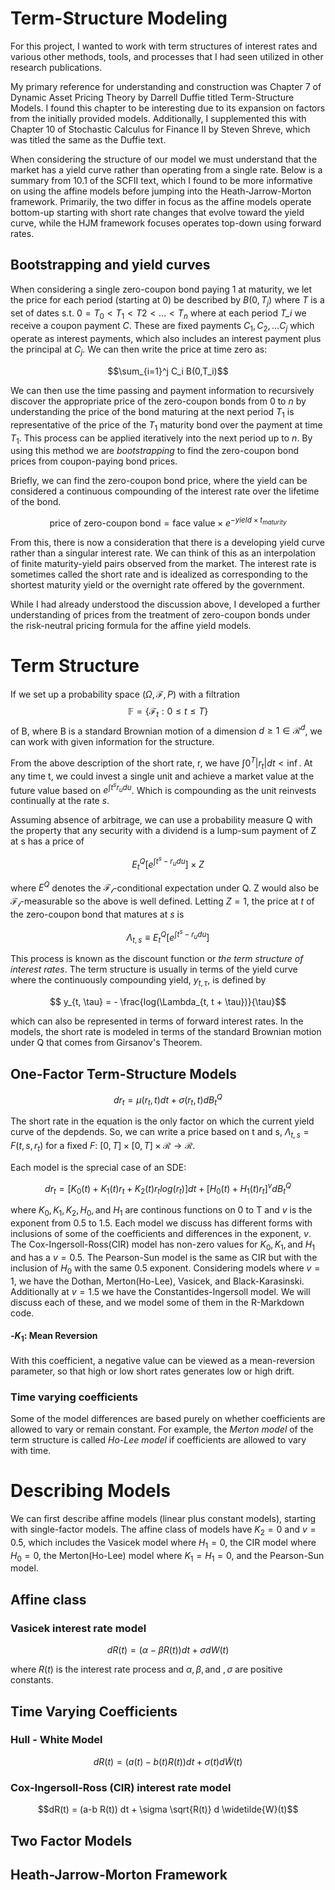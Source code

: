 # Term-Structure Modeling

For this project, I wanted to work with term structures of interest rates and various other methods, tools, and processes that I had seen utilized in other research publications.

My primary reference for understanding and construction was Chapter 7 of Dynamic Asset Pricing Theory by Darrell Duffie titled Term-Structure Models. I found this chapter to be interesting due to its expansion on factors from the initially provided models. Additionally, I supplemented this with Chapter 10 of Stochastic Calculus for Finance II by Steven Shreve, which was titled the same as the Duffie text.

When considering the structure of our model we must understand that the market has a yield curve rather than operating from a single rate. Below is a summary from 10.1 of the SCFII text, which I found to be more informative on using the affine models before jumping into the Heath-Jarrow-Morton framework. Primarily, the two differ in focus as the affine models operate bottom-up starting with short rate changes that evolve toward the yield curve, while the HJM framework focuses operates top-down using forward rates.

## Bootstrapping and yield curves

When considering a single zero-coupon bond paying 1 at maturity, we let the price for each period (starting at 0) be described by $B(0,T_j)$ where *T* is a set of dates s.t. $0=T_0 < T_1 < T2 < ... <T_n$ where at each period *T_i* we receive a coupon payment *C*. These are fixed payments $C_1,C_2,...C_j$ which operate as interest payments, which also includes an interest payment plus the principal at $C_j$. We can then write the price at time zero as:

$$\sum_{i=1}^j C_i B(0,T_i)$$

We can then use the time passing and payment information to recursively discover the appropriate price of the zero-coupon bonds from 0 to *n* by understanding the price of the bond maturing at the next period $T_1$ is representative of the price of the $T_1$ maturity bond over the payment at time $T_1$. This process can be applied iteratively into the next period up to *n*. By using this method we are *bootstrapping* to find the zero-coupon bond prices from coupon-paying bond prices.

Briefly, we can find the zero-coupon bond price, where the yield can be considered a continuous compounding of the interest rate over the lifetime of the bond.

$$\text{price of zero-coupon bond} = \text{face value} \times e^{-yield \times t_{maturity}} $$

From this, there is now a consideration that there is a developing yield curve rather than a singular interest rate. We can think of this as an interpolation of finite maturity-yield pairs observed from the market. The interest rate is sometimes called the short rate and is idealized as corresponding to the shortest maturity yield or the overnight rate offered by the government.

While I had already understood the discussion above, I developed a further understanding of prices from the treatment of zero-coupon bonds under the risk-neutral pricing formula for the affine yield models.

# Term Structure

If we set up a probability space $(\Omega,\mathscr{F},P)$ with a filtration $$\mathbb{F} = \{ \mathscr{F}_t : 0 \leq t \leq T \} $$ of B, where B is a standard Brownian motion of a dimension $d \geq 1 \in \mathscr{R}^d$, we can work with given information for the structure.

From the above description of the short rate, r, we have $\int{0}^{T}|r_t|dt < \inf$. At any time t, we could invest a single unit and achieve a market value at the future value based on $e^{\int{t}^{s}r_u du}$. Which is compounding as the unit reinvests continually at the rate *s*.

Assuming absence of arbitrage, we can use a probability measure Q with the property that any security with a dividend is a lump-sum payment of Z at s has a price of

$$E_t^{Q} \left[ e^{\int{t}^{s} -r_u du} \right] \times Z$$

where $E^Q$ denotes the $\mathscr{F_t}$-conditional expectation under Q. Z would also be $\mathscr{F_t}$-measurable so the above is well defined. Letting $Z=1$, the price at *t* of the zero-coupon bond that matures at *s* is

$$ \Lambda_{t,s} \equiv E_t^{Q} \left[ e^{\int{t}^{s} -r_u du} \right]$$

This process is known as the discount function or *the term structure of interest rates*. The term structure is usually in terms of the yield curve where the continuously compounding yield, $y_{t,\tau}$, is defined by 

$$ y_{t, \tau} =  - \frac{log(\Lambda_{t, t + \tau})}{\tau}$$

which can also be represented in terms of forward interest rates. In the models, the short rate is modeled in terms of the standard Brownian motion under Q that comes from Girsanov's Theorem.

## One-Factor Term-Structure Models

$$dr_t = \mu(r_t, t) dt + \sigma(r_t, t) dB_t^{Q}$$

The short rate in the equation is the only factor on which the current yield curve of the depdends. So, we can write a price based on t and s, $\Lambda_{t,s} = F(t,s,r_t)$ for a fixed *F*: $[0,T] \times [0,T] \times \mathscr{R} \rightarrow \mathscr{R}$.


Each model is the sprecial case of an SDE:

$$ dr_t = \left[ K_0(t) + K_1(t)r_t + K_2(t) r_t log(r_t)\right] dt + \left[H_0(t) + H_1(t)r_t\right]^v dB_t^{Q}$$

where $K_0, K_1, K_2, H_0,\text{and } H_1$ are continous functions on 0 to T and $v$ is the exponent from 0.5 to 1.5. Each model we discuss has different forms with inclusions of some of the coefficients and differences in the exponent, *v*. The Cox-Ingersoll-Ross(CIR) model has non-zero values for $K_0, K_1, \text{and } H_1$ and has a $v = 0.5$. The Pearson-Sun model is the same as CIR but with the inclusion of $H_0$ with the same 0.5 exponent. Considering models where $v = 1$, we have the Dothan, Merton(Ho-Lee), Vasicek, and Black-Karasinski. Additionally at $v = 1.5$ we have the Constantides-Ingersoll model. We will discuss each of these, and we model some of them in the R-Markdown code.

#### -$K_1$: Mean Reversion
With this coefficient, a negative value can be viewed as a mean-reversion parameter, so that high or low short rates generates low or high drift.

### Time varying coefficients

Some of the model differences are based purely on whether coefficients are allowed to vary or remain constant. For example, the *Merton model* of the term structure is called *Ho-Lee model* if coefficients are allowed to vary with time. 

# Describing Models

We can first describe affine models (linear plus constant models), starting with single-factor models. The affine class of models have $K_2 = 0$ and $v = 0.5$, which includes the Vasicek model where $H_1 = 0$, the CIR model where $H_0 = 0$, the Merton(Ho-Lee) model where $K_1 = H_1 = 0$, and the Pearson-Sun model.

## Affine class

### Vasicek interest rate model

$$dR(t) = (\alpha - \beta R(t))dt + \sigma dW(t)$$

where $R(t)$ is the interest rate process and $\alpha, \beta, \text{and }, \sigma$ are positive constants. 


## Time Varying Coefficients
### Hull - White Model

$$ dR(t) = (a(t) - b(t) R(t)) dt + \sigma(t) d \widetilde{W}(t)$$

### Cox-Ingersoll-Ross (CIR) interest rate model

$$dR(t) = (a-b R(t)) dt + \sigma \sqrt{R(t)} d \widetilde{W}(t)$$ 

## Two Factor Models
## Heath-Jarrow-Morton Framework
